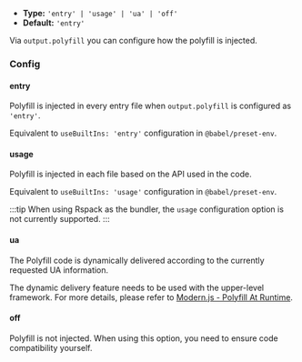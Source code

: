 - **Type:** `'entry' | 'usage' | 'ua' | 'off'`
- **Default:** `'entry'`

Via `output.polyfill` you can configure how the polyfill is injected.

### Config

#### entry

Polyfill is injected in every entry file when `output.polyfill` is configured as `'entry'`.

Equivalent to `useBuiltIns: 'entry'` configuration in `@babel/preset-env`.

#### usage

Polyfill is injected in each file based on the API used in the code.

Equivalent to `useBuiltIns: 'usage'` configuration in `@babel/preset-env`.

:::tip
When using Rspack as the bundler, the `usage` configuration option is not currently supported.
:::

#### ua

The Polyfill code is dynamically delivered according to the currently requested UA information.

The dynamic delivery feature needs to be used with the upper-level framework. For more details, please refer to [Modern.js - Polyfill At Runtime](https://modernjs.dev/en/guides/advanced-features/compatibility.html#polyfill-at-runtime).

#### off

Polyfill is not injected. When using this option, you need to ensure code compatibility yourself.
